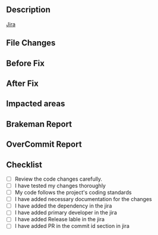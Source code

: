 
## Description
[Jira](https://idexcel.)
## File Changes

## Before Fix

## After Fix

## Impacted areas

## Brakeman Report

## OverCommit Report

## Checklist
- [ ] Review the code changes carefully.
- [ ] I have tested my changes thoroughly
- [ ] My code follows the project's coding standards
- [ ] I have added necessary documentation for the changes
- [ ] I have added the dependency in the jira 
- [ ] I have added primary developer in the jira
- [ ] I have added Release lable in the jira
- [ ] I have added PR in the commit id section in jira